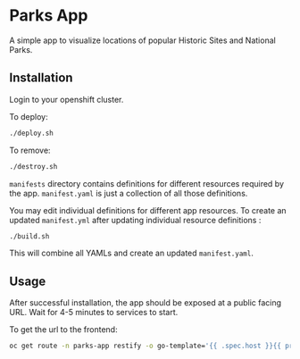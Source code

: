 # Parks App

A simple app to visualize locations of popular Historic Sites and National Parks.

## Installation

Login to your openshift cluster. 

To deploy:

```bash
./deploy.sh
```

To remove:

```bash
./destroy.sh
```

`manifests` directory contains definitions for different resources required by the app. `manifest.yaml` is just a collection of all those definitions. 

You may edit individual definitions for different app resources. To create an updated `manifest.yml` after updating individual resource definitions :

```bash
./build.sh
```

This will combine all YAMLs and create an updated `manifest.yaml`.

## Usage

After successful installation, the app should be exposed at a public facing URL. Wait for 4-5 minutes to services to start.

To get the url to the frontend:

```bash
oc get route -n parks-app restify -o go-template='{{ .spec.host }}{{ println }}'
```



